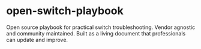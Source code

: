 # open-switch-playbook
Open source playbook for practical switch troubleshooting. Vendor agnostic and community maintained. Built as a living document that professionals can update and improve.
